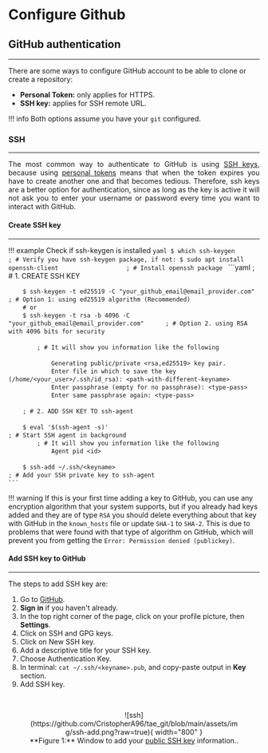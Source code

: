 # Configure Github


## GitHub authentication
---

There are some ways to configure GitHub account to be able to clone or create a repository:

- **Personal Token:** only applies for HTTPS.
- **SSH key:** applies for SSH remote URL.

!!! info
    Both options assume you have your `git` configured.

### SSH
---

<div style="text-align: justify">
The most common way to authenticate to GitHub is using <u>SSH keys</u>, because using <u>personal tokens</u> means that when the token expires you have to create another one and that becomes tedious. Therefore, ssh keys are a better option for authentication, since as long as the key is active it will not ask you to enter your username or password every time you want to interact with GitHub.
</div>

#### Create SSH key
---

!!! example
    Check if ssh-keygen is installed
    ```yaml
        $ which ssh-keygen                                  ; # Verify you have ssh-keygen package, if not:
        $ sudo apt install openssh-client                   ; # Install openssh package
    ```
    ```yaml
        ; # 1. CREATE SSH KEY

        $ ssh-keygen -t ed25519 -C "your_github_email@email_provider.com"          ; # Option 1: using ed25519 algorithm (Recommended)
        # or
        $ ssh-keygen -t rsa -b 4096 -C "your_github_email@email_provider.com"      ; # Option 2. using RSA with 4096 bits for security

            ; # It will show you information like the following
        
                Generating public/private <rsa,ed25519> key pair.
                Enter file in which to save the key (/home/<your_user>/.ssh/id_rsa): <path-with-different-keyname>
                Enter passphrase (empty for no passphrase): <type-pass>
                Enter same passphrase again: <type-pass>
        
        ; # 2. ADD SSH KEY TO ssh-agent
        
        $ eval '$(ssh-agent -s)'                                                    ; # Start SSH agent in background
            ; # It will show you information like the following
                Agent pid <id>
        
        $ ssh-add ~/.ssh/<keyname>                                                  ; # Add your SSH private key to ssh-agent
    ```
!!! warning
    If this is your first time adding a key to GitHub, you can use any encryption algorithm that your system supports, but if you already had keys added and they are of type `RSA` you should delete everything about that key with GitHub in the `known_hosts` file or update `SHA-1` to `SHA-2`. This is due to problems that were found with that type of algorithm on GitHub, which will prevent you from getting the `Error: Permission denied (publickey)`.

#### Add SSH key to GitHub
---

The steps to add SSH key are:

1. Go to <a href="https://github.com/" target="_blank" rel="noopener">GitHub</a>.
2. **Sign in** if you haven't already.
3. In the top right corner of the page, click on your profile picture, then **Settings**.
4. Click on SSH and GPG keys.
5. Click on New SSH key.
6. Add a descriptive title for your SSH key.
7. Choose Authentication Key.
8. In terminal: `cat ~/.ssh/<keyname>.pub`, and copy-paste output in **Key** section.
9. Add SSH key.

<br>
<center>
    <figure markdown>
        ![ssh](https://github.com/CristopherA96/tae_git/blob/main/assets/img/ssh-add.png?raw=true){ width="800" }
        <figcaption>**Figure 1:** Window to add your <u>public SSH key</u> information..</figcaption>
    </figure>
</center>







    